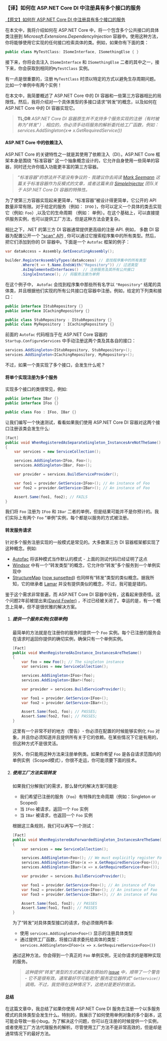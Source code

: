### 【译】如何在 ASP.NET Core DI 中注册具有多个接口的服务

[【原文】如何在 ASP.NET Core DI 中注册具有多个接口的服务](https://andrewlock.net/how-to-register-a-service-with-multiple-interfaces-for-in-asp-net-core-di/)

在本文中，我将介绍如何在 ASP.NET Core 中，将一个包含多个公共接口的具体类注册到 *Microsoft.Extensions.DependencyInjection* 容器中。使用这种方法，你将能够使用它实现的任何接口检索具体的类。例如，如果你有下面的类：

```c#
public class MyTestClass: ISomeInterface, ISomethingElse { }
```

接下来，你将会去注入 `ISomeInterface`  和 `ISomethingElse` 二者的其中之一，接下来，你会获取到相同的`MyTestClass` 实例。

有一点是很重要的，注册 `MyTestClass`  时须以特定的方式以避免生存周期问题。比如一个单例中有两个实例！

在本文中，我简要概述了 ASP.NET Core 中的 DI 容器和一些第三方容器相比的局限性。然后，我将介绍对一个具体类型的多接口请求“转发”的概念，以及如何在 ASP.NET Core 中的 DI 容器实现它。

> **TL;DR** *ASP.NET Core DI 容器原生并不支持多个服务实现的注册（有时被称为"转发"）. 相应的，你必须手动将服务的解析委托给工厂函数，例如：* *services.AddSingleton<IFoo>(x=> x.GetRequiredService<Foo>())*

#### ASP.NET Core 中的依赖注入

ASP.NET Core 的关键特性之一就是其使用了依赖注入（DI）。ASP.NET Core 框架本身是围绕 “标准容器” 这一个抽象概念设计的，它允许自身使用一些简单的容器，同时还允许你插入功能更丰富的第三方容器。

> *“标准容器”的想法并不是没有争议的 - 我建议你去阅读 [Mark Seemann](http://blog.ploeh.dk/2014/05/19/conforming-container/) 这篇关于标准容器作为反模式的文章，或者这篇来自 [SimpleInjector](https://simpleinjector.org/blog/2016/06/whats-wrong-with-the-asp-net-core-di-abstraction/) 团队关于 ASP.NET Core DI 容器的特殊性。*

为了使第三方容器实现起来更简单，“标准容器”被设计得更简单，它公开的 API 数量非常有限。对于给定的服务（例如： `IFOO` )，你可以定义一个具体的类去实现它（例如: `Foo`）,以及它的生命周期 （例如： 单例）。在这个基础上，可以直接提供服务实例，也可以提供工厂方法，但是这种方法会更复杂。

相比之下，.NET 的第三方 DI 容器通常提供更高级的注册 API. 例如， 多数 DI 容器为配置公开一个 ["scan" API](https://autofaccn.readthedocs.io/en/latest/register/scanning.html) , 你可以通过它搜索程序集中的所有类型。然后，把它们添加到你的 DI 容器中。下面是一个 `Autofac` 框架的例子：

```c#
var dataAccess = Assembly.GetExecutingAssembly();

builder.RegisterAssemblyTypes(dataAccess) // 查找程序集中的所有类型
       .Where(t => t.Name.EndsWith("Repository")) // 过滤类型
       .AsImplementedInterfaces()  // 注册服务及其所有公共接口
       .SingleInstance(); // 将服务注册为单例
```

在这个例子中， `Autofac` 会找到程序集中那些所有名字以 `"Repository"` 结尾的具体类，并且根据他们实现的所有公共接口在容器中注册。例如，给定的下列类和接口：

```c#
public interface IStubRepository {}
public interface ICachingRepository {}

public class StubRepository : IStubRepository {}
public class MyRepository : ICachingRepository {}
```

前面的 `Autofac` 代码相当于在 ASP.NET Core 容器的 `Startup.ConfigureServices` 中手动注册这两个类及其各自的接口：

```c#
services.AddSingleton<IStubRepository, StubRepository>();
services.AddSingleton<ICachingRepository, MyRepository>();
```

不过，如果一个类实现了多个接口，会发生什么呢？

#### 将单个实现注册为多个服务

实现多个接口的类很常见，例如:

```c#
public interface IBar {}
public interface IFoo {}

public class Foo : IFoo, IBar {}
```

让我们编写一个快速测试，看看如果我们使用 ASP.NET Core DI 容器对这两个接口注册该类会发生什么:

```c#
[Fact]
public void WhenRegisteredAsSeparateSingleton_InstancesAreNotTheSame()
{
    var services = new ServiceCollection();

    services.AddSingleton<IFoo, Foo>();
    services.AddSingleton<IBar, Foo>();

    var provider = services.BuildServiceProvider();

    var foo1 = provider.GetService<IFoo>(); // An instance of Foo
    var foo2 = provider.GetService<IBar>(); // An instance of Foo

    Assert.Same(foo1, foo2); // FAILS
}
```

我们将 `Foo` 注册为 `IFoo` 和 `IBar` 二者的单例，但是结果可能并不是你预计的。我们实际上有两个 `Foo` “单例”实例，每个都是以服务的方式被注册。

#### 转发服务请求

针对多个服务注册实现的一般模式是常见的。大多数第三方 DI 容器框架都实现了这种概念。例如:

* [Autofac](https://autofac.org/) 将该种模式当作默认的模式 - 上面的测试代码已经证明了这点
* [Windsor](http://www.castleproject.org/projects/windsor/) 中有一个“转发类型”的概念，它允许你“转发”多个服务到一个单例实现中
* [StructureMap](http://structuremap.github.io/) ([now sunsetted](https://jeremydmiller.com/2018/01/29/sunsetting-structuremap/)) 也同样有“转发”类型的类似概念。据我所知，它的继承者 [Lamar](https://jasperfx.github.io/lamar/) 并没有提供类似的概念，不过，我可能是错的。

鉴于这个需求非常普遍，而 ASP.NET Core DI 容器中没有，这看起来很奇怪。这个问题2年前被提出来[(David Fowler)](https://github.com/aspnet/DependencyInjection/issues/360) ，不过已经被关闭了。幸运的是，有一个概念上简单，但不是很优雅的解决方案。

1. ##### 提供一个服务实例(仅限单例)

   最简单的方法就是在注册你的服务时提供一个 `Foo` 实例。每个已注册的服务会在请求时返回你提供的确切实例，确保只有一个单例实例。

   ```c#
   [Fact]
   public void WhenRegisteredAsInstance_InstancesAreTheSame()
   {
       var foo = new Foo(); // The singleton instance
       var services = new ServiceCollection();
   
       services.AddSingleton<IFoo>(foo);
       services.AddSingleton<IBar>(foo);
   
       var provider = services.BuildServiceProvider();
   
       var foo1 = provider.GetService<IFoo>();
       var foo2 = provider.GetService<IBar>();
   
       Assert.Same(foo1, foo); // PASSES;
       Assert.Same(foo2, foo); // PASSES;
   }
   ```

   这里有一个非常不好的地方（警告）- 你必须在配置的时候能够实例化 `Foo` 对象，并且你必须知道并且提供所有关于它的依赖。在某些情况下它是有用的，但这种方式不是很灵活。

   另外，你只能用这种方法来注册单例类。如果你希望 `Foo` 是各自请求范围内的单例实例（Scoped模式），你很不走运，你可能须要下面的技术。

2. ##### 使用工厂方法实现转发

   如果我们分解我们的需求，那么替代的解决方案可能是:

   * 我们希望已注册的服务（`Foo`）有特殊的生命周期（例如：Singleton or Scoped）
   * 当 `IFoo` 被请求，返回一个 `Foo` 实例
   * 当 `IBar` 被请求，也返回一个 `Foo` 实例

   根据这三条规则，我们可以再写一个测试：

   ```c#
   [Fact]
   public void WhenRegisteredAsForwardedSingleton_InstancesAreTheSame()
   {
       var services = new ServiceCollection();
   
       services.AddSingleton<Foo>(); // We must explicitly register Foo
       services.AddSingleton<IFoo>(x => x.GetRequiredService<Foo>()); // Forward requests to Foo
       services.AddSingleton<IBar>(x => x.GetRequiredService<Foo>()); // Forward requests to Foo
   
       var provider = services.BuildServiceProvider();
   
       var foo1 = provider.GetService<Foo>(); // An instance of Foo
       var foo2 = provider.GetService<IFoo>(); // An instance of Foo
       var foo3 = provider.GetService<IBar>(); // An instance of Foo
   
       Assert.Same(foo1, foo2); // PASSES
       Assert.Same(foo1, foo3); // PASSES
   }
   ```

   为了“转发”对具体类型接口的请求，你必须做两件事:
   
   * 使用 `services.AddSingleton<Foo>()` 显示的注册具体类型
   * 通过提供工厂函数，将接口请求委托给具体的类型：`services.AddSingleton<IFoo>(x => x.GetRequiredService<Foo>())`
   
   通过这种方法，你会得到一个真正的 `Foo` 单例实例，无论你请求的是哪种实现的服务。
   
   > *这种提供“转发”类型的方式被记录在原始的 [issue](https://github.com/aspnet/DependencyInjection/issues/360) 中，顺带了一个警告 - 它不是很有效。通常最好尽可能避免“服务定位器样式” `GetService()` 调用。不过，我觉得在这种情况下，这绝对是更好的做法。*

#### 总结

在这篇文章中，我总结了如果你使用 ASP.NET Core DI 服务去注册一个以多服务模式的具体类型会发生什么。特别的，我展示了如何使用单例对象的多个副本，这可能会导致一些小bug。为了解决这个问题，你可以在注册的时候提供一个实例，或者使用工厂方法代理服务的解析。尽管使用工厂方法不是非常高效的，但是却是通常情况下的最好方法。